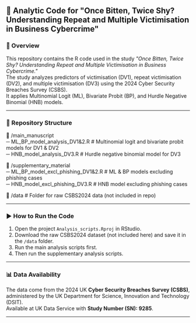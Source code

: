 ## 🧾 Analytic Code for "Once Bitten, Twice Shy? Understanding Repeat and Multiple Victimisation in Business Cybercrime"

### 📄 Overview

This repository contains the R code used in the study _"Once Bitten, Twice Shy? Understanding Repeat and Multiple Victimisation in Business Cybercrime."_  
The study analyzes predictors of victimisation (DV1), repeat victimisation (DV2), and multiple victimisation (DV3) using the 2024 Cyber Security Breaches Survey (CSBS).  
It applies Multinomial Logit (ML), Bivariate Probit (BP), and Hurdle Negative Binomial (HNB) models.

---

### 📁 Repository Structure

📂 /main_manuscript  
   ─ ML_BP_model_analysis_DV1&2.R      # Multinomial logit and bivariate probit models for DV1 & DV2  
   ─ HNB_model_analysis_DV3.R          # Hurdle negative binomial model for DV3  

📂 /supplementary_material  
   ─ ML_BP_model_excl_phishing_DV1&2.R # ML & BP models excluding phishing cases  
   ─ HNB_model_excl_phishing_DV3.R     # HNB model excluding phishing cases  

📂 /data                               # Folder for raw CSBS2024 data (not included in repo)

---

### ▶️ How to Run the Code
 
1. Open the project `Analysis_scripts.Rproj` in RStudio.  
2. Download the raw CSBS2024 dataset (not included here) and save it in the `/data` folder.
3. Run the main analysis scripts first.
4. Then run the supplementary analysis scripts.

---

### 📊 Data Availability

The data come from the 2024 UK **Cyber Security Breaches Survey (CSBS)**, administered by the UK Department for Science, Innovation and Technology (DSIT).  
Available at UK Data Service with **Study Number (SN): 9285**.

---
